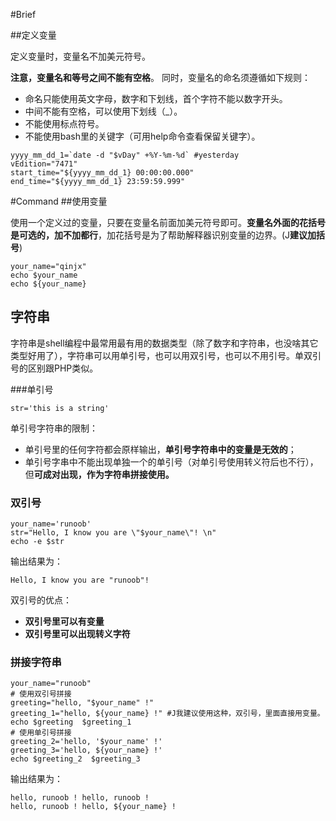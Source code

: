 #Brief

##定义变量

定义变量时，变量名不加美元符号。

**注意，变量名和等号之间不能有空格**。 同时，变量名的命名须遵循如下规则：

- 命名只能使用英文字母，数字和下划线，首个字符不能以数字开头。
- 中间不能有空格，可以使用下划线（_）。
- 不能使用标点符号。
- 不能使用bash里的关键字（可用help命令查看保留关键字）。

```shell
yyyy_mm_dd_1=`date -d "$vDay" +%Y-%m-%d` #yesterday
vEdition="7471"
start_time="${yyyy_mm_dd_1} 00:00:00.000"
end_time="${yyyy_mm_dd_1} 23:59:59.999"
```

#Command
##使用变量

使用一个定义过的变量，只要在变量名前面加美元符号即可。**变量名外面的花括号是可选的，加不加都行**，加花括号是为了帮助解释器识别变量的边界。(J**建议加括号**)

```shell
your_name="qinjx"
echo $your_name
echo ${your_name}
```
## 字符串

字符串是shell编程中最常用最有用的数据类型（除了数字和字符串，也没啥其它类型好用了），字符串可以用单引号，也可以用双引号，也可以不用引号。单双引号的区别跟PHP类似。

###单引号

```shell
str='this is a string'
```

单引号字符串的限制：

- 单引号里的任何字符都会原样输出，**单引号字符串中的变量是无效的**；
- 单引号字串中不能出现单独一个的单引号（对单引号使用转义符后也不行），但**可成对出现，作为字符串拼接使用。**

### 双引号

```shell
your_name='runoob'
str="Hello, I know you are \"$your_name\"! \n"
echo -e $str
```

输出结果为：

```
Hello, I know you are "runoob"! 
```

双引号的优点：

- **双引号里可以有变量**
- **双引号里可以出现转义字符**

### 拼接字符串

```shell
your_name="runoob"
# 使用双引号拼接
greeting="hello, "$your_name" !"
greeting_1="hello, ${your_name} !" #J我建议使用这种，双引号，里面直接用变量。
echo $greeting  $greeting_1
# 使用单引号拼接
greeting_2='hello, '$your_name' !'
greeting_3='hello, ${your_name} !'
echo $greeting_2  $greeting_3
```

输出结果为：

```
hello, runoob ! hello, runoob !
hello, runoob ! hello, ${your_name} !
```